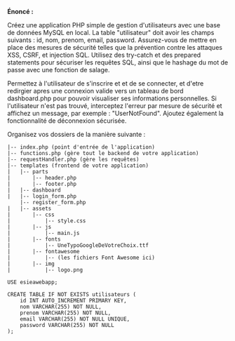 **Énoncé :**

Créez une application PHP simple de gestion d'utilisateurs avec une base de données MySQL en local. La table "utilisateur" doit avoir les champs suivants : id, nom, prenom, email, password. Assurez-vous de mettre en place des mesures de sécurité telles que la prévention contre les attaques XSS, CSRF, et injection SQL. Utilisez des try-catch et des prepared statements pour sécuriser les requêtes SQL, ainsi que le hashage du mot de passe avec une fonction de salage.

Permettez à l'utilisateur de s'inscrire  et et de se connecter, et d'etre redirgier apres une connexion valide vers un tableau de bord dashboard.php pour pouvoir visualiser ses informations personnelles.
Si l'utilisateur n'est pas trouvé, interceptez l'erreur par mesure de sécurité et affichez un message, par exemple : "UserNotFound". Ajoutez également la fonctionnalité de déconnexion sécurisée.

Organisez vos dossiers de la manière suivante :

```
|-- index.php (point d'entrée de l'application)
|-- functions.php (gère tout le backend de votre application)
|-- requestHandler.php (gère les requêtes)
|-- templates (frontend de votre application)
|   |-- parts
|       |-- header.php
|       |-- footer.php
|   |-- dashboard
|   |-- login_form.php
    |-- register_form.php
|   |-- assets
|       |-- css
|           |-- style.css
|       |-- js
|           |-- main.js
|       |-- fonts
|           |-- UneTypoGoogleDeVotreChoix.ttf
|       |-- fontawesome
|           |-- (les fichiers Font Awesome ici)
|       |-- img
|           |-- logo.png
```


```
USE esieawebapp;

CREATE TABLE IF NOT EXISTS utilisateurs (
    id INT AUTO_INCREMENT PRIMARY KEY,
    nom VARCHAR(255) NOT NULL,
    prenom VARCHAR(255) NOT NULL,
    email VARCHAR(255) NOT NULL UNIQUE,
    password VARCHAR(255) NOT NULL
);
```
